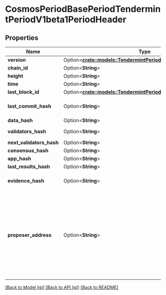 # CosmosPeriodBasePeriodTendermintPeriodV1beta1PeriodHeader

## Properties

Name | Type | Description | Notes
------------ | ------------- | ------------- | -------------
**version** | Option<[**crate::models::TendermintPeriodVersionPeriodConsensus**](tendermint.version.Consensus.md)> |  | [optional]
**chain_id** | Option<**String**> |  | [optional]
**height** | Option<**String**> |  | [optional]
**time** | Option<**String**> |  | [optional]
**last_block_id** | Option<[**crate::models::TendermintPeriodTypesPeriodBlockId**](tendermint.types.BlockID.md)> |  | [optional]
**last_commit_hash** | Option<**String**> | commit from validators from the last block | [optional]
**data_hash** | Option<**String**> |  | [optional]
**validators_hash** | Option<**String**> | validators for the current block | [optional]
**next_validators_hash** | Option<**String**> |  | [optional]
**consensus_hash** | Option<**String**> |  | [optional]
**app_hash** | Option<**String**> |  | [optional]
**last_results_hash** | Option<**String**> |  | [optional]
**evidence_hash** | Option<**String**> | evidence included in the block | [optional]
**proposer_address** | Option<**String**> | proposer_address is the original block proposer address, formatted as a Bech32 string. In Tendermint, this type is `bytes`, but in the SDK, we convert it to a Bech32 string for better UX.  original proposer of the block | [optional]

[[Back to Model list]](../README.md#documentation-for-models) [[Back to API list]](../README.md#documentation-for-api-endpoints) [[Back to README]](../README.md)


